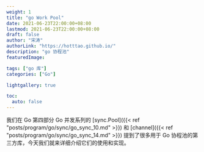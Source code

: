 ```yaml
---
weight: 1
title: "go Work Pool"
date: 2021-06-23T22:00:00+08:00
lastmod: 2021-06-23T22:00:00+08:00
draft: false
author: "宋涛"
authorLink: "https://hotttao.github.io/"
description: "go 协程池"
featuredImage: 

tags: ["go 库"]
categories: ["Go"]

lightgallery: true

toc:
  auto: false
---
```


我们在 Go 第四部分 Go 并发系列的 [sync.Pool]({{< ref "posts/program/go/sync/go_sync_10.md" >}}) 和 [channel]({{< ref "posts/program/go/sync/go_sync_14.md" >}}) 提到了很多用于 Go 协程池的第三方库，今天我们就来详细介绍它们的使用和实现。
